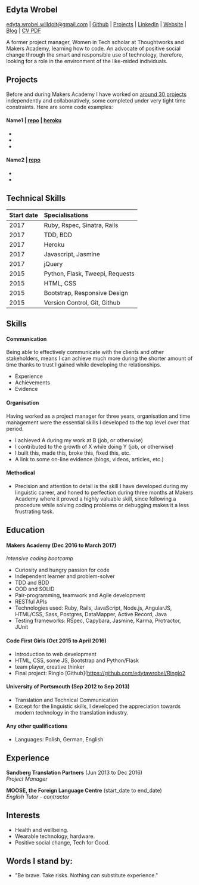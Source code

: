 ## Edyta Wrobel

edyta.wrobel.willdoit@gmail.com | [Github](https://github.com/edytawrobel) | [Projects](https://github.com/edytawrobel/CV#projects) | [LinkedIn](https://uk.linkedin.com/in/edyta-wrobel-73272664) | [Website](WIP) | [Blog](https://edytawrobelblog.wordpress.com/) | [CV PDF](https://github.com/edytawrobel/CV/raw/master/CV_EdytaWrobel.pdf)

A former project manager, Women in Tech scholar at Thoughtworks and Makers Academy, learning how to code. An advocate of positive social change through the smart and responsible use of technology, therefore, looking for a role in the environment of the like-mided individuals.

## Projects

Before and during Makers Academy I have worked on [around 30 projects](https://github.com/edytawrobel?tab=repositories) independently and collaboratively, some completed under very tight time constraints. Here are some code examples:

#### Name1 | [repo](https://github.com/edytawrobel/name1) | [heroku](http://name1.herokuapp.com/)
* 
* 
* 

#### Name2 | [repo](https://github.com/edytawrobel/name2)
* 
* 

## Technical Skills
| Start date | Specialisations                                            |
|:----------|:-----------------------------------------------------------|
| 2017      | Ruby, Rspec, Sinatra, Rails                                                       |
| 2017      | TDD, BDD                                                   |
| 2017      | Heroku                                                     |
| 2017      | Javascript, Jasmine                                                 |
| 2017      | jQuery                                                     |
| 2015      | Python, Flask, Tweepi, Requests           |
| 2015      | HTML, CSS                                                  |
| 2015      | Bootstrap, Responsive Design                       |
| 2015      | Version Control,	Git, Github                              |


## Skills

#### Communication

Being able to effectively communicate with the clients and other stakeholders, means I can achieve much more during the shorter amount of time thanks to trust I gained while developing the relationships.

- Experience
- Achievements
- Evidence

#### Organisation

Having worked as a project manager for three years, organisation and time management were the essential skills I developed to the top level over that period. 

- I achieved A during my work at B (job, or otherwise)
- I contributed to the growth of X while doing Y (job, or otherwise)
- I built this, made this, broke this, fixed this, etc.
- A link to some on-line evidence (blogs, videos, articles, etc.)

#### Methodical

* Precision and attention to detail is the skill I have developed during my linguistic career, and honed to perfection during three months at Makers Academy where it proved a highly valuable skill, since following a procedure while solving coding problems or debugging makes it a less frustrating task. 

## Education

#### Makers Academy (Dec 2016 to March 2017)
_Intensive coding bootcamp_

* Curiosity and hungry passion for code
* Independent learner and problem-solver
* TDD and BDD
* OOD and SOLID
* Pair-programming, teamwork and Agile development
* RESTful APIs
* Technologies used: Ruby, Rails, JavaScript, Node.js, AngularJS, HTML/CSS, Sass, Postgres, DataMapper, Active Record, Java
* Testing frameworks: RSpec, Capybara, Jasmine, Karma, Protractor, JUnit


#### Code First Girls (Oct 2015 to April 2016)

* Introduction to web development
* HTML, CSS, some JS, Bootstrap and Python/Flask
* team player, creative thinker
* Final project: Ringlo [Github](https://github.com/edytawrobel/Ringlo2

#### University of Portsmouth (Sep 2012 to Sep 2013)

* Translation and Technical Communication
* Except for the linguistic skills, I developed the appreciation towards modern technology in the translation industry. 


#### Any other qualifications

* Languages: Polish, German, English 

## Experience

**Sandberg Translation Partners** (Jun 2013 to Dec 2016)    
*Project Manager*  

**MOOSE, the Foreign Language Centre** (start_date to end_date)   
*English Tutor - contractor*  

## Interests

* Health and wellbeing.
* Wearable technology, hardware.
* Positive social change, Tech for Good.


## Words I stand by: 

* "Be brave. Take risks. Nothing can substitute experience."
